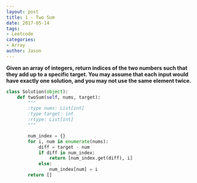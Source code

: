 ```yaml
---
layout: post
title: 1 - Two Sum
date: 2017-05-14
tags:
- Leetcode
categories:
- Array
author: Jason
---
```

**Given an array of integers, return indices of the two numbers such that they add up to a specific target.  You may assume that each input would have exactly one solution, and you may not use the same element twice.**

```python
class Solution(object):
    def twoSum(self, nums, target):
        """
        :type nums: List[int]
        :type target: int
        :rtype: List[int]
        """

        num_index = {}
        for i, num in enumerate(nums):
            diff = target - num
            if diff in num_index:
                return [num_index.get(diff), i]
            else:
                num_index[num] = i
        return []
```
